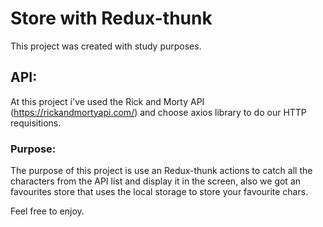 # Store with Redux-thunk

This project was created with study purposes.

## API:

At this project i've used the Rick and Morty API (https://rickandmortyapi.com/) and choose axios library to do our HTTP requisitions.

### Purpose:

The purpose of this project is use an Redux-thunk actions to catch all the characters from the API list and display it in the screen,
also we got an favourites store that uses the local storage to store your favourite chars.

Feel free to enjoy. 


